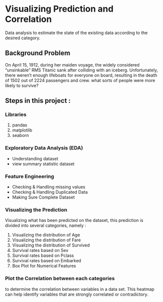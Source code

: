 # Visualizing Prediction and Correlation
Data analysis to estimate the state of the existing data according to the desired category.

## Background Problem
On April 15, 1912, during her maiden voyage, the widely considered “unsinkable” RMS Titanic sank after colliding with an iceberg. Unfortunately, there weren’t enough lifeboats for everyone on board, resulting in the death of 1502 out of 2224 passengers and crew.
what sorts of people were more likely to survive?

## Steps in this project :

### Libraries
1. pandas
2. matplotlib
3. seaborn

### Exploratory Data Analysis (EDA)
- Understanding dataset
- view summary statistic dataset

### Feature Engineering
- Checking & Handling missing values
- Checking & Handling Duplicated Data
- Making Sure Complete Dataset

### Visualizing the Prediction
Visualizing what has been predicted on the dataset, this prediction is divided into several categories, namely :

1. Visualizing the distribution of Age
2. Visualizing the distribution of Fare
3. Visualizing the distribution of Survived
4. Survival rates based on Sex
5. Survival rates based on Pclass
6. Survival rates based on Embarked
7. Box Plot for Numerical Features

### Plot the Correlation between each categories
 to determine the correlation between variables in a data set. This heatmap can help identify variables that are strongly correlated or contradictory.
